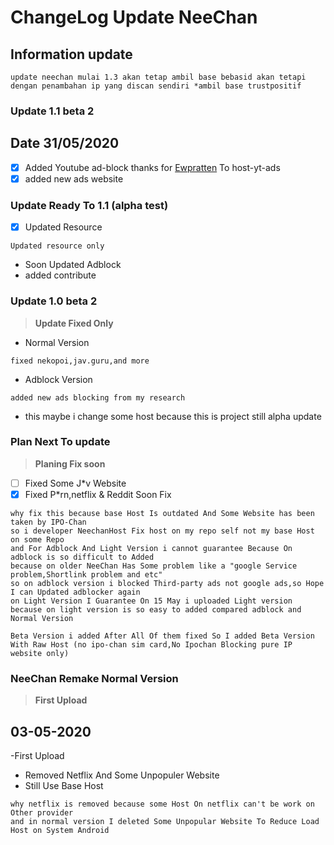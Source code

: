 # ChangeLog Update NeeChan


## Information update
```
update neechan mulai 1.3 akan tetap ambil base bebasid akan tetapi dengan penambahan ip yang discan sendiri *ambil base trustpositif
```

### Update 1.1 beta 2
## Date 31/05/2020
- [x] Added Youtube ad-block
thanks for [Ewpratten](https://gist.github.com/Ewpratten/a25ae63a7200c02c850fede2f32453cf) To host-yt-ads 
- [x] added new ads website 

### Update Ready To 1.1 (alpha test)
- [x] Updated Resource
```
Updated resource only
```
- Soon Updated Adblock 
- added contribute 
### Update 1.0 beta 2
>**Update Fixed Only**
- Normal Version
```
fixed nekopoi,jav.guru,and more
```
- Adblock Version
```
added new ads blocking from my research
```
- this maybe i change some host because this is project still alpha update

### Plan Next To update
>**Planing Fix soon**
- [ ] Fixed Some J*v Website
- [x] Fixed P*rn,netflix & Reddit Soon Fix
```
why fix this because base Host Is outdated And Some Website has been taken by IPO-Chan
so i developer NeechanHost Fix host on my repo self not my base Host on some Repo
and For Adblock And Light Version i cannot guarantee Because On adblock is so difficult to Added
because on older NeeChan Has Some problem like a "google Service problem,Shortlink problem and etc" 
so on adblock version i blocked Third-party ads not google ads,so Hope I can Updated adblocker again
on Light Version I Guarantee On 15 May i uploaded Light version because on light version is so easy to added compared adblock and Normal Version

Beta Version i added After All Of them fixed So I added Beta Version With Raw Host (no ipo-chan sim card,No Ipochan Blocking pure IP website only)
```

### NeeChan Remake Normal Version
>**First Upload**
## 03-05-2020 
-First Upload
- Removed Netflix And Some Unpopuler Website
- Still Use Base Host 

```
why netflix is removed because some Host On netflix can't be work on Other provider
and in normal version I deleted Some Unpopular Website To Reduce Load Host on System Android
```
